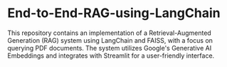 # End-to-End-RAG-using-LangChain
This repository contains an implementation of a Retrieval-Augmented Generation (RAG) system using LangChain and FAISS, with a focus on querying PDF documents. The system utilizes Google's Generative AI Embeddings and integrates with Streamlit for a user-friendly interface.
